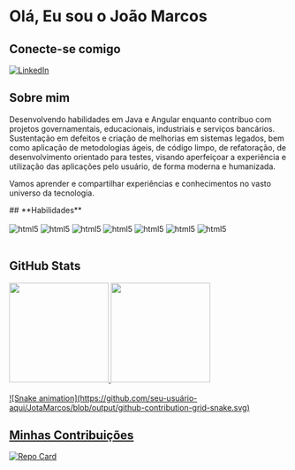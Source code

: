 # **Olá, Eu sou o João Marcos**

## **Conecte-se comigo**
[![LinkedIn](https://img.shields.io/badge/LinkedIn-000?style=for-the-badge&logo=linkedin&logoColor=0E76A8)](https://www.linkedin.com/in/jotamarcosduarte/)

## **Sobre mim**
<p>
  Desenvolvendo habilidades em Java e Angular enquanto contribuo com projetos governamentais, educacionais, industriais e serviços bancários.
  Sustentação em defeitos e criação de melhorias em sistemas legados, bem como aplicação de metodologias ágeis, de código limpo, de refatoração, de desenvolvimento   orientado para testes, visando aperfeiçoar a experiência e utilização das aplicações pelo usuário, de forma moderna e humanizada.

  Vamos aprender e compartilhar experiências e conhecimentos no vasto universo da tecnologia.
</p>
## **Habilidades**
<div style="display: inline_block"></br>
  <img aling="center" alt="html5" src="https://img.shields.io/badge/Java-ED8B00?style=for-the-badge&logo=java&logoColor=white" />
  <img aling="center" alt="html5" src="https://img.shields.io/badge/Spring-6DB33F?style=for-the-badge&logo=spring&logoColor=white" />
  <img aling="center" alt="html5" src="https://img.shields.io/badge/HTML5-E34F26?style=for-the-badge&logo=html5&logoColor=white" />
  <img aling="center" alt="html5" src="https://img.shields.io/badge/CSS-239120?&style=for-the-badge&logo=css3&logoColor=white" />
  <img aling="center" alt="html5" src="https://img.shields.io/badge/JavaScript-F7DF1E?style=for-the-badge&logo=javascript&logoColor=black" />
  <img aling="center" alt="html5" src="https://img.shields.io/badge/TypeScript-007ACC?style=for-the-badge&logo=typescript&logoColor=white" />
  <img aling="center" alt="html5" src="https://img.shields.io/badge/Bootstrap-563D7C?style=for-the-badge&logo=bootstrap&logoColor=white" />
</div><br/>

## **GitHub Stats**
<div>
  <a href="https://github.com/JotaMarcos">
  <img height="180em" src="https://github-readme-stats.vercel.app/api?username=JotaMarcos&show_icons=true&theme=great-gatsby"/>
  <img height="180em" src="https://github-readme-stats.vercel.app/api/top-langs/?username=JotaMarcos&theme=blue-green"/>
  <br /><br />
  ![Snake animation](https://github.com/seu-usuário-aqui/JotaMarcos/blob/output/github-contribution-grid-snake.svg)
</div>

## **Minhas Contribuições**
  [![Repo Card](https://github-readme-stats.vercel.app/api/pin/?username=JotaMarcos&repo=dio-lab-open-source&bg_color=000&border_color=30A3DC&show_icons=true&icon_color=30A3DC&title_color=E94D5F&text_color=FFF)](https://github.com/JoseLeiteAli/dio-lab-open-source)
